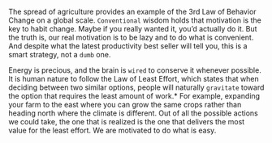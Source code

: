 The spread of agriculture provides an example of the 3rd Law of
Behavior Change on a global scale. `Conventional` wisdom holds that
motivation is the key to habit change. Maybe if you really wanted it,
you’d actually do it. But the truth is, our real motivation is to be lazy
and to do what is convenient. And despite what the latest productivity
best seller will tell you, this is a smart strategy, not a `dumb` one.

Energy is precious, and the brain is `wired` to conserve it whenever
possible. It is human nature to follow the Law of Least Effort, which
states that when deciding between two similar options, people will
naturally `gravitate` toward the option that requires the least amount of
work.* For example, expanding your farm to the east where you can
grow the same crops rather than heading north where the climate is
different. Out of all the possible actions we could take, the one that is
realized is the one that delivers the most value for the least effort. We
are motivated to do what is easy.
